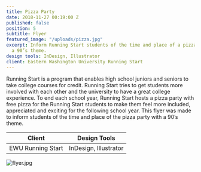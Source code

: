 ```yaml
---
title: Pizza Party
date: 2018-11-27 00:19:00 Z
published: false
position: 5
subtitle: Flyer
featured_image: "/uploads/pizza.jpg"
excerpt: Inform Running Start students of the time and place of a pizza party with
  a 90’s theme.
design tools: InDesign, Illustrator
client: Eastern Washington University Running Start
---
```


Running Start is a program that enables high school juniors and seniors to take college courses for credit. Running Start tries to get students more involved with each other and the university to have a great college experience. To end each school year, Running Start hosts a pizza party with free pizza for the Running Start students to make them feel more included, appreciated and exciting for the following school year. This flyer was made to inform students of the time and place of the pizza party with a 90’s theme.

| Client                 | Design Tools           |
|------------------------|------------------------|
| EWU Running Start      | InDesign, Illustrator  |

![flyer.jpg](/uploads/flyer.jpg)
